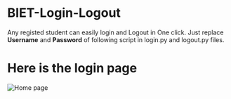 # BIET-Login-Logout
Any registed student can easily login and Logout in One click. Just replace **Username** and **Password** of following script in login.py and logout.py files.
# Here is the login page
![Home page](https://raw.githubusercontent.com/bansal1232/BIET-Login-Logout/master/biet_logo.png)
